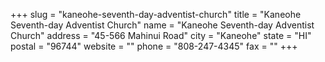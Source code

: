 +++
slug = "kaneohe-seventh-day-adventist-church"
title = "Kaneohe Seventh-day Adventist Church"
name = "Kaneohe Seventh-day Adventist Church"
address = "45-566 Mahinui Road"
city = "Kaneohe"
state = "HI"
postal = "96744"
website = ""
phone = "808-247-4345"
fax = ""
+++
